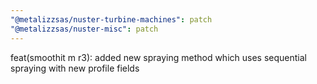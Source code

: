 ```yaml
---
"@metalizzsas/nuster-turbine-machines": patch
"@metalizzsas/nuster-misc": patch
---
```


feat(smoothit m r3): added new spraying method which uses sequential spraying with new profile fields
